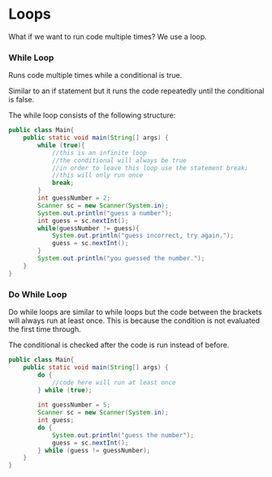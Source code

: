 # Loops

What if we want to run code multiple times? We use a loop. 

### While Loop

Runs code multiple times while a conditional is true. 

Similar to an if statement but it runs the code repeatedly until
the conditional is false. 

The while loop consists of the following structure: 
```java
public class Main{
    public static void main(String[] args) {
        while (true){
            //this is an infinite loop
            //the conditional will always be true
            //in order to leave this loop use the statement break;
            //this will only run once
            break;
        }
        int guessNumber = 2;
        Scanner sc = new Scanner(System.in);
        System.out.println("guess a number");
        int guess = sc.nextInt();
        while(guessNumber != guess){
            System.out.println("guess incorrect, try again.");
            guess = sc.nextInt();
        }
        System.out.println("you guessed the number.");
    }
}
```

### Do While Loop

Do while loops are similar to while loops but the code
between the brackets will always run at least once. This is because the 
condition is not evaluated the first time through. 

The conditional is checked after the code is run instead of before. 

```java
public class Main{
    public static void main(String[] args) {
        do {
            //code here will run at least once
        } while (true);
        
        int guessNumber = 5;
        Scanner sc = new Scanner(System.in);
        int guess;
        do {
            System.out.println("guess the number");
            guess = sc.nextInt();
        } while (guess != guessNumber);
    }
}
```